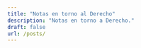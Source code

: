 ```yaml
---
title: "Notas en torno al Derecho"
description: "Notas en torno a Derecho."
draft: false
url: /posts/
---
```

